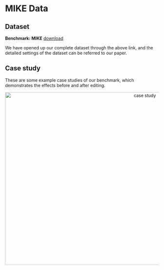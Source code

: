 #  MIKE Data

## **Dataset**
**Benchmark: MIKE** [download](https://www.dropbox.com/scl/fi/uq2adgnsjz91zo97ylmc7/MIKE_data.rar?rlkey=gmnfstds44w5iburkpp1l64ar&dl=0)

We have opened up our complete dataset through the above link, and the detailed settings of the dataset can be referred to our paper.

## Case study
These are some example case studies of our benchmark, which demonstrates the effects before and after editing.
<p align="center">
  <img src="images/case_study.jpg" alt="case study" width="900" height="565">
</p>

